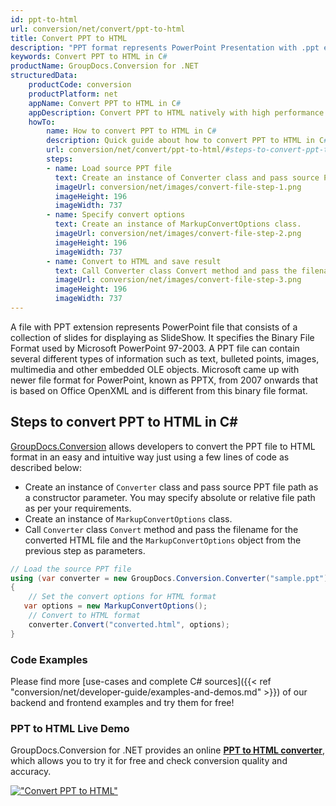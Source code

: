 ```yaml
---
id: ppt-to-html
url: conversion/net/convert/ppt-to-html
title: Convert PPT to HTML
description: "PPT format represents PowerPoint Presentation with .ppt extension. Learn how to convert PPT to HTML file programmatically in C# language using GroupDocs.Conversion for .NET library."
keywords: Convert PPT to HTML in C#
productName: GroupDocs.Conversion for .NET
structuredData:
    productCode: conversion
    productPlatform: net
    appName: Convert PPT to HTML in C#
    appDescription: Convert PPT to HTML natively with high performance using C# language and server side GroupDocs.Conversion for .NET APIs, without the use of any software like Microsoft or Open Office.
    howTo:
        name: How to convert PPT to HTML in C# 
        description: Quick guide about how to convert PPT to HTML in C# with high performance and accuracy.
        url: conversion/net/convert/ppt-to-html/#steps-to-convert-ppt-to-html-in-c
        steps:
        - name: Load source PPT file 
          text: Create an instance of Converter class and pass source PPT file path as a constructor parameter. You may specify absolute or relative file path as per your requirements. 
          imageUrl: conversion/net/images/convert-file-step-1.png
          imageHeight: 196
          imageWidth: 737
        - name: Specify convert options 
          text: Create an instance of MarkupConvertOptions class.
          imageUrl: conversion/net/images/convert-file-step-2.png
          imageHeight: 196
          imageWidth: 737
        - name: Convert to HTML and save result 
          text: Call Converter class Convert method and pass the filename for the converted HTML file and the MarkupConvertOptions object from the previous step as parameters.
          imageUrl: conversion/net/images/convert-file-step-3.png
          imageHeight: 196
          imageWidth: 737
---
```


A file with PPT extension represents PowerPoint file that consists of a collection of slides for displaying as SlideShow. It specifies the Binary File Format used by Microsoft PowerPoint 97-2003. A PPT file can contain several different types of information such as text, bulleted points, images, multimedia and other embedded OLE objects. Microsoft came up with newer file format for PowerPoint, known as PPTX, from 2007 onwards that is based on Office OpenXML and is different from this binary file format.

## Steps to convert PPT to HTML in C#

[GroupDocs.Conversion](https://products.groupdocs.com/conversion/net) allows developers to convert the PPT file to HTML format in an easy and intuitive way just using a few lines of code as described below:

* Create an instance of `Converter` class and pass source PPT file path as a constructor parameter. You may specify absolute or relative file path as per your requirements. 
* Create an instance of `MarkupConvertOptions` class.
* Call `Converter` class `Convert` method and pass the filename for the converted HTML file and the `MarkupConvertOptions` object from the previous step as parameters.

```csharp
// Load the source PPT file
using (var converter = new GroupDocs.Conversion.Converter("sample.ppt"))
{
    // Set the convert options for HTML format
   var options = new MarkupConvertOptions();
    // Convert to HTML format
    converter.Convert("converted.html", options);
}
```

### Code Examples

Please find more [use-cases and complete C# sources]({{< ref "conversion/net/developer-guide/examples-and-demos.md" >}}) of our backend and frontend examples and try them for free!

### PPT to HTML Live Demo

GroupDocs.Conversion for .NET provides an online [**PPT to HTML converter**](https://products.groupdocs.app/conversion/ppt-to-html), which allows you to try it for free and check conversion quality and accuracy.

[!["Convert PPT to HTML"](conversion/net/images/convert-to-html/convert-ppt-to-html.png)](https://products.groupdocs.app/conversion/ppt-to-html)
